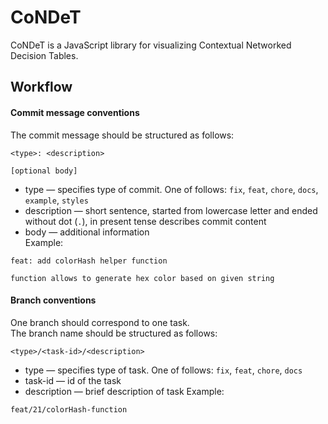 # CoNDeT

CoNDeT is a JavaScript library for visualizing Contextual Networked Decision Tables.

## Workflow

#### Commit message conventions

The commit message should be structured as follows:
```
<type>: <description>

[optional body]
```
* type — specifies type of commit. One of follows: `fix`, `feat`, `chore`, `docs`, `example`, `styles`
* description — short sentence, started from lowercase letter and ended without dot (`.`), in present tense describes commit content
* body — additional information  
Example:
```
feat: add colorHash helper function

function allows to generate hex color based on given string
```

#### Branch conventions
One branch should correspond to one task.  
The branch name should be structured as follows:
```
<type>/<task-id>/<description>
```
* type — specifies type of task. One of follows: `fix`, `feat`, `chore`, `docs`
* task-id — id of the task 
* description — brief description of task
Example:
```
feat/21/colorHash-function
```